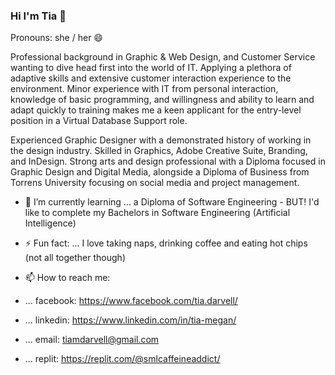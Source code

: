 ### Hi I'm Tia 👋
Pronouns: she / her 😄 

Professional background in Graphic & Web Design, and Customer Service wanting to dive head first into the world of IT. Applying a plethora of adaptive skills and extensive customer interaction experience to the environment. Minor experience with IT from personal interaction, knowledge of basic programming, and willingness and ability to learn and adapt quickly to training makes me a keen applicant for the entry-level position in a Virtual Database Support role. 

Experienced Graphic Designer with a demonstrated history of working in the design industry. Skilled in Graphics, Adobe Creative Suite, Branding, and InDesign. Strong arts and design professional with a Diploma focused in Graphic Design and Digital Media, alongside a Diploma of Business from Torrens University focusing on social media and project management.

- 🌱 I’m currently learning ... a Diploma of Software Engineering - BUT! I'd like to complete my Bachelors in Software Engineering (Artificial Intelligence)
- ⚡ Fun fact: ... I love taking naps, drinking coffee and eating hot chips (not all together though)

- 📫 How to reach me: 
-    ... facebook: https://www.facebook.com/tia.darvell/
-    ... linkedin: https://www.linkedin.com/in/tia-megan/
-    ... email: tiamdarvell@gmail.com
-    ... replit: https://replit.com/@smlcaffeineaddict/


<!--
**smlcaffeineaddict/smlcaffeineaddict** is a ✨ _special_ ✨ repository because its `README.md` (this file) appears on your GitHub profile.

Here are some ideas to get you started:

- 🔭 I’m currently working on ...
- 🌱 I’m currently learning ...
- 👯 I’m looking to collaborate on ...
- 🤔 I’m looking for help with ...
- 💬 Ask me about ...
- 📫 How to reach me: ...
- 😄 Pronouns: ...
- ⚡ Fun fact: ...
-->
